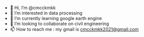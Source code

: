 - 👋 Hi, I’m @cmcckmkk
- 👀 I’m interested in data processing
- 🌱 I’m currently learning google earth engine
- 💞️ I’m looking to collaborate on civil engineering
- 📫 How to reach me : my gmail is cmcckmkk2021@gmail.com

<!---
cmcckmkk/cmcckmkk is a ✨ special ✨ repository because its `README.md` (this file) appears on your GitHub profile.
You can click the Preview link to take a look at your changes.
--->
